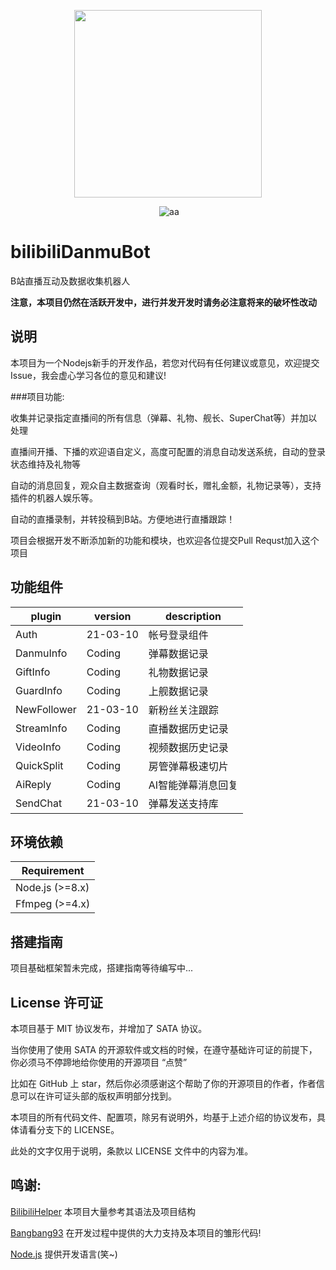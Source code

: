 <p align="center"><a href="https://hub.docker.com/r/metowolf/bilibilihelper"><img width="300px" src="https://user-images.githubusercontent.com/2666735/57121590-30f97200-6dab-11e9-9a83-62098bea43d9.jpeg"></a></p>

<p align="center">
<img src="https://img.shields.io/badge/version-Alpha-green.svg?longCache=true&style=for-the-badge" alt="">
<img src="https://img.shields.io/badge/license-mit-blue.svg?longCache=true&style=for-the-badge" alt="aa">
</p>

# bilibiliDanmuBot

B站直播互动及数据收集机器人

**注意，本项目仍然在活跃开发中，进行并发开发时请务必注意将来的破坏性改动**

## 说明

本项目为一个Nodejs新手的开发作品，若您对代码有任何建议或意见，欢迎提交Issue，我会虚心学习各位的意见和建议!

###项目功能:

收集并记录指定直播间的所有信息（弹幕、礼物、舰长、SuperChat等）并加以处理

直播间开播、下播的欢迎语自定义，高度可配置的消息自动发送系统，自动的登录状态维持及礼物等

自动的消息回复，观众自主数据查询（观看时长，赠礼金额，礼物记录等），支持插件的机器人娱乐等。

自动的直播录制，并转投稿到B站。方便地进行直播跟踪！

项目会根据开发不断添加新的功能和模块，也欢迎各位提交Pull Requst加入这个项目

## 功能组件

|plugin      |version  |description   |
|------------|---------|--------------|
|Auth        |21-03-10 |帐号登录组件       |
|DanmuInfo   |Coding   |弹幕数据记录       |
|GiftInfo    |Coding   |礼物数据记录       |
|GuardInfo   |Coding   |上舰数据记录       |
|NewFollower |21-03-10 |新粉丝关注跟踪     |
|StreamInfo  |Coding   |直播数据历史记录    |
|VideoInfo   |Coding   |视频数据历史记录    |
|QuickSplit  |Coding   |房管弹幕极速切片    |
|AiReply     |Coding   |AI智能弹幕消息回复  |
|SendChat    |21-03-10 |弹幕发送支持库      |


## 环境依赖

|Requirement|
|-------|
|Node.js (>=8.x)|
|Ffmpeg  (>=4.x)

## 搭建指南

项目基础框架暂未完成，搭建指南等待编写中...

## License 许可证

本项目基于 MIT 协议发布，并增加了 SATA 协议。

当你使用了使用 SATA 的开源软件或文档的时候，在遵守基础许可证的前提下，你必须马不停蹄地给你使用的开源项目 “点赞”

比如在 GitHub 上 star，然后你必须感谢这个帮助了你的开源项目的作者，作者信息可以在许可证头部的版权声明部分找到。

本项目的所有代码文件、配置项，除另有说明外，均基于上述介绍的协议发布，具体请看分支下的 LICENSE。

此处的文字仅用于说明，条款以 LICENSE 文件中的内容为准。

## 鸣谢:

[BilibiliHelper](https://github.com/metowolf/BilibiliHelper) 本项目大量参考其语法及项目结构

[Bangbang93](https://github.com/bangbang93) 在开发过程中提供的大力支持及本项目的雏形代码!

[Node.js](https://nodejs.org/zh-cn/)  提供开发语言(笑~)
